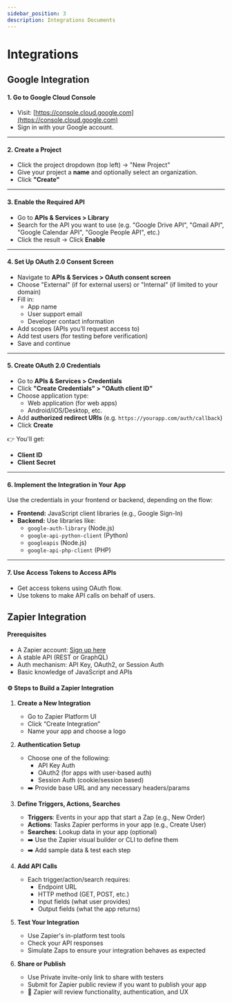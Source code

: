 ```yaml
---
sidebar_position: 3
description: Integrations Documents
---
```


# Integrations

## Google Integration

#### **1. Go to Google Cloud Console**

- Visit: [https://console.cloud.google.com](https://console.cloud.google.com)
- Sign in with your Google account.

---

#### **2. Create a Project**

- Click the project dropdown (top left) → "New Project"
- Give your project a **name** and optionally select an organization.
- Click **"Create"**

---

#### **3. Enable the Required API**

- Go to **APIs & Services > Library**
- Search for the API you want to use (e.g. "Google Drive API", "Gmail API", "Google Calendar API", "Google People API", etc.)
- Click the result → Click **Enable**

---

#### **4. Set Up OAuth 2.0 Consent Screen**

- Navigate to **APIs & Services > OAuth consent screen**
- Choose "External" (if for external users) or "Internal" (if limited to your domain)
- Fill in:
  - App name
  - User support email
  - Developer contact information
- Add scopes (APIs you’ll request access to)
- Add test users (for testing before verification)
- Save and continue

---

#### **5. Create OAuth 2.0 Credentials**

- Go to **APIs & Services > Credentials**
- Click **"Create Credentials" > "OAuth client ID"**
- Choose application type:
  - Web application (for web apps)
  - Android/iOS/Desktop, etc.
- Add **authorized redirect URIs** (e.g. `https://yourapp.com/auth/callback`)
- Click **Create**

👉 You'll get:

- **Client ID**
- **Client Secret**

---

#### **6. Implement the Integration in Your App**

Use the credentials in your frontend or backend, depending on the flow:

- **Frontend:** JavaScript client libraries (e.g., Google Sign-In)
- **Backend:** Use libraries like:
  - `google-auth-library` (Node.js)
  - `google-api-python-client` (Python)
  - `googleapis` (Node.js)
  - `google-api-php-client` (PHP)

---

#### **7. Use Access Tokens to Access APIs**

- Get access tokens using OAuth flow.
- Use tokens to make API calls on behalf of users.

## Zapier Integration

#### Prerequisites

- A Zapier account: [Sign up here](https://zapier.com/app/signup)
- A stable API (REST or GraphQL)
- Auth mechanism: API Key, OAuth2, or Session Auth
- Basic knowledge of JavaScript and APIs

#### ⚙️ Steps to Build a Zapier Integration

1. **Create a New Integration**

   - Go to Zapier Platform UI
   - Click “Create Integration”
   - Name your app and choose a logo

2. **Authentication Setup**

   - Choose one of the following:
     - API Key Auth
     - OAuth2 (for apps with user-based auth)
     - Session Auth (cookie/session based)
   - ➡️ Provide base URL and any necessary headers/params

3. **Define Triggers, Actions, Searches**

   - **Triggers**: Events in your app that start a Zap (e.g., New Order)
   - **Actions**: Tasks Zapier performs in your app (e.g., Create User)
   - **Searches**: Lookup data in your app (optional)
   - ➡️ Use the Zapier visual builder or CLI to define them
   - ➡️ Add sample data & test each step

4. **Add API Calls**

   - Each trigger/action/search requires:
     - Endpoint URL
     - HTTP method (GET, POST, etc.)
     - Input fields (what user provides)
     - Output fields (what the app returns)

5. **Test Your Integration**

   - Use Zapier's in-platform test tools
   - Check your API responses
   - Simulate Zaps to ensure your integration behaves as expected

6. **Share or Publish**
   - Use Private invite-only link to share with testers
   - Submit for Zapier public review if you want to publish your app
   - 📌 Zapier will review functionality, authentication, and UX
